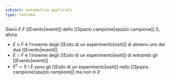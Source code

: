 ```yaml
---
subject: matematica applicata
type: teorema
---
```

Siano $E.F$ [[Evento|eventi]] dello [[Spazio campione|spazio campione]] $S$, allora
* $E\cup F$ è l'insieme degli [[Esito di un esperimento|esiti]] di almeno uno dei due [[Evento|eventi]]
* $E\cap F$ è l'insieme degli [[Esito di un esperimento|esiti]] di entrambi gli [[Evento|eventi]]
* $E^c=S\setminus E$ sono gli [[Esito di un esperimento|esiti]] nello [[Spazio campione|spazio campione]] ma non in $E$